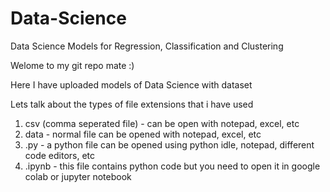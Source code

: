 # Data-Science
Data Science Models for Regression, Classification and Clustering

Welome to my git repo mate :)

Here I have uploaded models of Data Science with dataset 

Lets talk about the types of file extensions that i have used
1. csv (comma seperated file) - can be open with notepad, excel, etc
2. data - normal file can be opened with notepad, excel, etc
3. .py - a python file can be opened using python idle, notepad, different code editors, etc
4. .ipynb - this file contains python code but you need to open it in google colab or jupyter notebook
